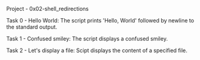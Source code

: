 Project - 0x02-shell_redirections

Task 0 - Hello World: The script prints 'Hello, World' followed by newline to the standard output.

Task 1 - Confused smiley: The script displays a confused smiley.

Task 2 - Let's display a file: Scipt displays the content of a specified file.
